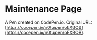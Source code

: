 # Maintenance Page

A Pen created on CodePen.io. Original URL: [https://codepen.io/n0tu/pen/oBXBOB](https://codepen.io/n0tu/pen/oBXBOB).

